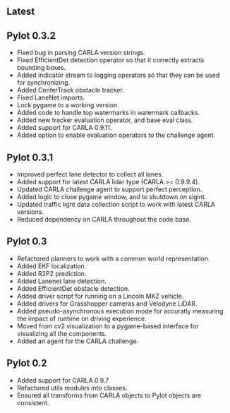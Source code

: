 ## Latest

## Pylot 0.3.2
  * Fixed bug in parsing CARLA version strings.
  * Fixed EfficientDet detection operator so that it correctly extracts bounding boxes.
  * Added indicator stream to logging operators so that they can be used for synchronizing.
  * Added CenterTrack obstacle tracker.
  * Fixed LaneNet imports.
  * Lock pygame to a working version.
  * Added code to handle top watermarks in watermark callbacks.
  * Added new tracker evaluation operator, and base eval class.
  * Added support for CARLA 0.9.11.
  * Added option to enable evaluation operators to the challenge agent.

## Pylot 0.3.1
  * Improved perfect lane detector to collect all lanes.
  * Added support for latest CARLA lidar type (CARLA >= 0.9.9.4).
  * Updated CARLA challenge agent to support perfect perception.
  * Added logic to close pygame window, and to shutdown on sigint.
  * Updated traffic light data collection script to work with latest CARLA versions.
  * Reduced dependency on CARLA throughout the code base.

## Pylot 0.3

  * Refactored planners to work with a common world representation.
  * Added EKF localization.
  * Added R2P2 prediction.
  * Added Lanenet lane detection.
  * Added EfficientDet obstacle detection.
  * Added driver script for running on a Lincoln MKZ vehicle.
  * Added drivers for Grasshopper cameras and Velodyne LiDAR.
  * Added pseudo-asynchronous execution mode for accuratly measuring the impact of runtime on driving experience.
  * Moved from cv2 visualization to a pygame-based interface for visualizing all the components.
  * Added an agent for the CARLA challenge.

## Pylot 0.2

  * Added support for CARLA 0.9.7
  * Refactored utils modules into classes.
  * Ensured all transforms from CARLA objects to Pylot objects are consistent.

